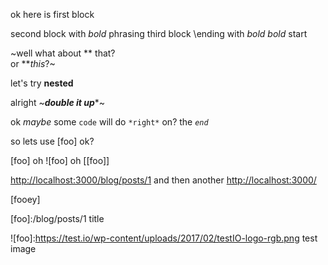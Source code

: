 ok here is first block

second block with *bold* phrasing
third block \ending with *bold*
*bold* start

~well what about ** that?\
or ***this*?~

let's try **nested**

alright ~***double it up****~

ok *maybe* some `code` will do
`*right*` on? the *`end`*

so lets use [foo] ok?

[foo] oh ![foo] oh [[foo]]

<http://localhost:3000/blog/posts/1> and then another <http://localhost:3000/>

[fooey]

[foo]:/blog/posts/1 title

![foo]:https://test.io/wp-content/uploads/2017/02/testIO-logo-rgb.png test image